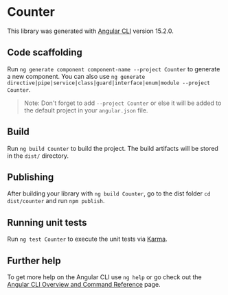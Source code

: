 # Counter

This library was generated with [Angular CLI](https://github.com/angular/angular-cli) version 15.2.0.

## Code scaffolding

Run `ng generate component component-name --project Counter` to generate a new component. You can also use `ng generate directive|pipe|service|class|guard|interface|enum|module --project Counter`.
> Note: Don't forget to add `--project Counter` or else it will be added to the default project in your `angular.json` file. 

## Build

Run `ng build Counter` to build the project. The build artifacts will be stored in the `dist/` directory.

## Publishing

After building your library with `ng build Counter`, go to the dist folder `cd dist/counter` and run `npm publish`.

## Running unit tests

Run `ng test Counter` to execute the unit tests via [Karma](https://karma-runner.github.io).

## Further help

To get more help on the Angular CLI use `ng help` or go check out the [Angular CLI Overview and Command Reference](https://angular.io/cli) page.
